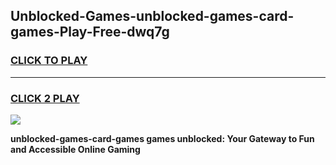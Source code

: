 
## Unblocked-Games-unblocked-games-card-games-Play-Free-dwq7g
<h3>
<a href="https://premium76.site?title=unblocked-games-card-games&ref=19M">CLICK TO PLAY</a></h3>
<hr>

<h3>
<a href="https://premium76.site?title=unblocked-games-card-games&ref=19M">CLICK 2 PLAY</a>
  
</h3>

<a href="https://premium76.site?title=unblocked-games-card-games&ref=19M"><img src="https://clearcache.store/games.png"></a>


**unblocked-games-card-games games unblocked: Your Gateway to Fun and Accessible Online Gaming**
